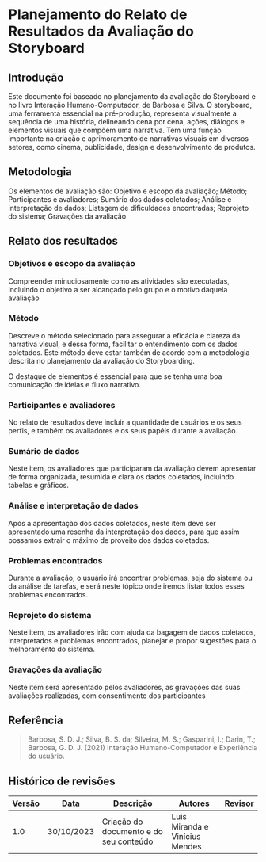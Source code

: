 # Planejamento do Relato de Resultados da Avaliação do Storyboard
## Introdução
Este documento foi baseado no planejamento da avaliação do Storyboard e no livro Interação Humano-Computador, de Barbosa e Silva. O storyboard, uma ferramenta essencial na pré-produção, representa visualmente a sequência de uma história, delineando cena por cena, ações, diálogos e elementos visuais que compõem uma narrativa. Tem uma função importante na criação e aprimoramento de narrativas visuais em diversos setores, como cinema, publicidade, design e desenvolvimento de produtos.

## Metodologia
Os elementos de avaliação são:
Objetivo e escopo da avaliação;
Método;
Participantes e avaliadores;
Sumário dos dados coletados;
Análise e interpretação de dados;
Listagem de dificuldades encontradas;
Reprojeto do sistema;
Gravações da avaliação

## Relato dos resultados

### Objetivos e escopo da avaliação
Compreender minuciosamente como as atividades são executadas, incluindo o objetivo a ser alcançado pelo grupo e o motivo daquela avaliação

### Método
Descreve o método selecionado para assegurar a eficácia e clareza da narrativa visual, e dessa forma, facilitar o entendimento com os dados coletados. Este método deve estar também de acordo com a metodologia descrita no planejamento da avaliação do Storyboarding.

O destaque de elementos é essencial para que se tenha uma boa comunicação de ideias e fluxo narrativo.

### Participantes e avaliadores
No relato de resultados deve incluir a quantidade de usuários e os seus perfis, e também os avaliadores e os seus papéis durante a avaliação.

### Sumário de dados
Neste item, os avaliadores que participaram da avaliação devem apresentar de forma organizada, resumida e clara os dados coletados, incluindo tabelas e gráficos.

### Análise e interpretação de dados
Após a apresentação dos dados coletados, neste item deve ser apresentado uma resenha da interpretação dos dados, para que assim possamos extrair o máximo de proveito dos dados coletados.

### Problemas encontrados
Durante a avaliação, o usuário irá encontrar problemas, seja do sistema ou da análise de tarefas, e será neste tópico onde iremos listar todos esses problemas encontrados.

### Reprojeto do sistema
Neste item, os avaliadores irão com ajuda da bagagem de dados coletados, interpretados e problemas encontrados, planejar e propor sugestões para o melhoramento do sistema.

### Gravações da avaliação
Neste item será apresentado pelos avaliadores, as gravações das suas avaliações realizadas, com consentimento dos participantes

## Referência 

> Barbosa, S. D. J.; Silva, B. S. da; Silveira, M. S.; Gasparini, I.; Darin, T.; Barbosa, G. D. J. (2021) Interação Humano-Computador e Experiência do usuário.

## Histórico de revisões

| Versão | Data | Descrição | Autores | Revisor |
|-----------|--------|---------------|------------|------------|
| 1.0 | 30/10/2023 | Criação do documento e do seu conteúdo | Luis Miranda e Vinícius Mendes |  |

